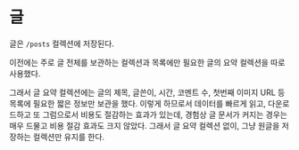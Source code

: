 # 글

글은 `/posts` 컬렉션에 저장된다.

이전에는 주로 글 전체를 보관하는 컬렉션과 목록에만 필요한 글의 요약 컬렉션을 따로 사용했다.

그래서 글 요약 컬렉션에는 글의 제목, 글쓴이, 시간, 코멘트 수, 첫번째 이미지 URL 등 목록에 필요한 짧은 정보만 보관을 했다. 이렇게 하므로서 데이터를 빠르게 읽고, 다운로드하고 또 그럼으로서 비용도 절감하는 효과가 있는데, 경험상 글 문서가 커지는 경우는 매우 드물고 비용 절감 효과도 크지 않았다. 그래서 글 요약 컬렉션 없이, 그냥 원글을 저장하는 컬렉션만 유지를 한다.


